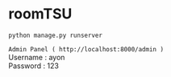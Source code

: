 # roomTSU


```python manage.py runserver```

```Admin Panel ( http://localhost:8000/admin )```
<br>
Username : ayon
<br>
Password : 123
